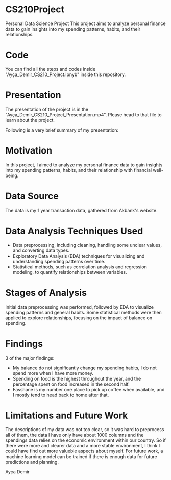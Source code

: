 # CS210Project
Personal Data Science Project
This project aims to analyze personal finance data to gain insights into my spending patterns, habits, and their relationships.

# Code
You can find all the steps and codes inside "Ayça_Demir_CS210_Project.ipnyb" inside this repository.

# Presentation
The presentation of the project is in the "Ayça_Demir_CS210_Project_Presentation.mp4". 
Please head to that file to learn about the project.


Following is a very brief summary of my presentation:

# Motivation
In this project, I aimed to analyze my personal finance data to gain insights into my spending patterns, habits, and their relationship with financial well-being.

# Data Source
The data is my 1 year transaction data, gathered from Akbank's website. 

# Data Analysis Techniques Used
- Data preprocessing, including cleaning, handling some unclear values, and converting data types.
- Exploratory Data Analysis (EDA) techniques for visualizing and understanding spending patterns over time.
- Statistical methods, such as correlation analysis and regression modeling, to quantify relationships between variables.

# Stages of Analysis
Initial data preprocessing was performed, followed by EDA to visualize spending patterns and general habits. Some statistical methods were then applied to explore relationships, focusing on the impact of balance on spending.

# Findings
3 of the major findings:
- My balance do not significantly change my spending habits, I do not spend more when I have more money.
- Spending on food is the highest throughout the year, and the percentage spent on food increased in the second half.
- Fasshane is my number one place to pick up coffee when available, and I mostly tend to head back to home after that.

# Limitations and Future Work
The descriptions of my data was not too clear, so it was hard to preprocess all of them, the data I have only have about 1000 columns and the spendings data relies on the economic environment within our country. So if there were more and clearer data and a more stable environment, I think I could have find out more valueble aspects about myself. For future work, a machine learning model can be trained if there is enough data for future predictions and planning.

Ayça Demir
